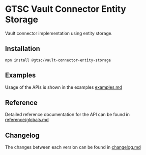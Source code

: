 # GTSC Vault Connector Entity Storage

Vault connector implementation using entity storage.

## Installation

```shell
npm install @gtsc/vault-connector-entity-storage
```

## Examples

Usage of the APIs is shown in the examples [examples.md](examples.md)

## Reference

Detailed reference documentation for the API can be found in [reference/globals.md](reference/globals.md)

## Changelog

The changes between each version can be found in [changelog.md](changelog.md)
